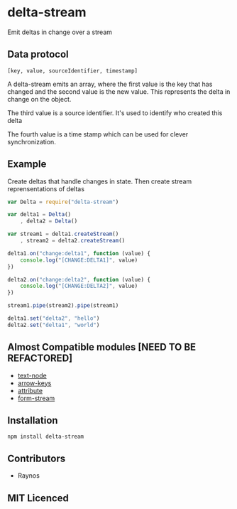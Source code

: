 # delta-stream

Emit deltas in change over a stream

## Data protocol

`[key, value, sourceIdentifier, timestamp]`

A delta-stream emits an array, where the first value is the key that has changed and the second value is the new value. This represents the delta in change on the object.

The third value is a source identifier. It's used to identify who created this delta

The fourth value is a time stamp which can be used for clever synchronization. 

## Example

Create deltas that handle changes in state. Then create stream reprensentations of deltas

``` js
var Delta = require("delta-stream")

var delta1 = Delta()
    , delta2 = Delta()

var stream1 = delta1.createStream()
    , stream2 = delta2.createStream()

delta1.on("change:delta1", function (value) {
    console.log("[CHANGE:DELTA1]", value)
})

delta2.on("change:delta2", function (value) {
    console.log("[CHANGE:DELTA2]", value)
})

stream1.pipe(stream2).pipe(stream1)

delta1.set("delta2", "hello")
delta2.set("delta1", "world")
```

## Almost Compatible modules [NEED TO BE REFACTORED]

 - [text-node][2]
 - [arrow-keys][3]
 - [attribute][4]
 - [form-stream][6]

## Installation

`npm install delta-stream`

## Contributors

 - Raynos

## MIT Licenced

  [1]: https://lh6.googleusercontent.com/-OXMjXDcB6VM/UDltmdpD5pI/AAAAAAAAAIw/CEIrnD6k3v8/s408/12+-+1
  [2]: https://github.com/Raynos/text-node
  [3]: https://github.com/Raynos/arrow-keys
  [4]: https://github.com/Raynos/attribute
  [6]: https://github.com/Raynos/form-stream